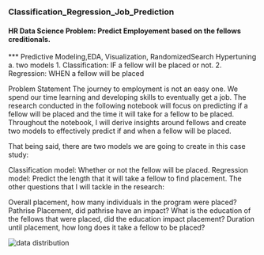 ### Classification_Regression_Job_Prediction

#### HR Data Science Problem: Predict Employement based on the fellows creditionals.
*** Predictive Modeling,EDA, Visualization, RandomizedSearch Hypertuning a. two models 1. Classification: IF a fellow will be placed or not. 2. Regression: WHEN a fellow will be placed

Problem Statement
The journey to employment is not an easy one. We spend our time learning and developing skills to eventually get a job. The research conducted in the following notebook will focus on predicting if a fellow will be placed and the time it will take for a fellow to be placed. Throughout the notebook, I will derive insights around fellows and create two models to effectively predict if and when a fellow will be placed.

That being said, there are two models we are going to create in this case study:

Classification model: Whether or not the fellow will be placed.
Regression model: Predict the length that it will take a fellow to find placement.
The other questions that I will tackle in the research:

Overall placement, how many individuals in the program were placed?
Pathrise Placement, did pathrise have an impact?
What is the education of the fellows that were placed, did the education impact placement?
Duration until placement, how long does it take a fellow to be placed?



![data distribution](https://user-images.githubusercontent.com/58402096/159050511-c731fc28-d703-4dec-9cc8-0532b985e8bc.png)
